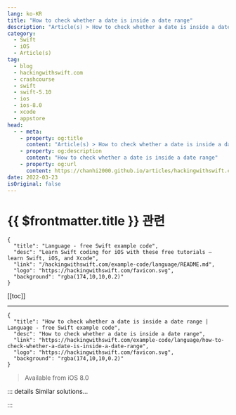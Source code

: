 ```yaml
---
lang: ko-KR
title: "How to check whether a date is inside a date range"
description: "Article(s) > How to check whether a date is inside a date range"
category:
  - Swift
  - iOS
  - Article(s)
tag: 
  - blog
  - hackingwithswift.com
  - crashcourse
  - swift
  - swift-5.10
  - ios
  - ios-8.0
  - xcode
  - appstore
head:
  - - meta:
    - property: og:title
      content: "Article(s) > How to check whether a date is inside a date range"
    - property: og:description
      content: "How to check whether a date is inside a date range"
    - property: og:url
      content: https://chanhi2000.github.io/articles/hackingwithswift.com/example-code/language/how-to-check-whether-a-date-is-inside-a-date-range.html
date: 2022-03-23
isOriginal: false
---
```


# {{ $frontmatter.title }} 관련

```component VPCard
{
  "title": "Language - free Swift example code",
  "desc": "Learn Swift coding for iOS with these free tutorials – learn Swift, iOS, and Xcode",
  "link": "/hackingwithswift.com/example-code/language/README.md",
  "logo": "https://hackingwithswift.com/favicon.svg",
  "background": "rgba(174,10,10,0.2)"
}
```

[[toc]]

---

```component VPCard
{
  "title": "How to check whether a date is inside a date range | Language - free Swift example code",
  "desc": "How to check whether a date is inside a date range",
  "link": "https://hackingwithswift.com/example-code/language/how-to-check-whether-a-date-is-inside-a-date-range",
  "logo": "https://hackingwithswift.com/favicon.svg",
  "background": "rgba(174,10,10,0.2)"
}
```

> Available from iOS 8.0

<!-- TODO: 작성 -->

<!-- 
Everyone knows you can create ranges from two integers such as `1...5`, but few people realize the same applies to dates. This means you can create a date range using the same closed-range operator (`...`) and half-open range operator (`..<`) you already know, allowing you to check whether one date lies inside a range.

For example, we could create three `Date` objects like this:

```swift
let now = Date.now
let soon = Date.now.addingTimeInterval(5000)
let later = Date.now.addingTimeInterval(10000)
```

We can then compare `now` and `later` into a single range like this:

```swift
let range = now...later
```

Finally, we can check whether that range contains the `soon` date using the `contains()` method of ranges, like this:

```swift
if range.contains(soon) {
    print("The date is inside the range")
} else {
    print("The date is outside the range")
}
```

-->

::: details Similar solutions…

<!--
/example-code/language/how-to-check-whether-an-integer-lies-inside-a-range">How to check whether an integer lies inside a range 
/example-code/system/how-to-check-whether-one-date-is-similar-to-another">How to check whether one date is similar to another 
/example-code/language/check-whether-all-items-in-an-array-match-a-condition">Check whether all items in an array match a condition 
/example-code/strings/how-to-check-whether-a-string-contains-any-words-from-an-array">How to check whether a string contains any words from an array 
/example-code/uikit/how-to-check-whether-an-iphone-or-ipad-is-upside-down-or-face-up">How to check whether an iPhone or iPad is upside down or face up</a>
-->

:::

